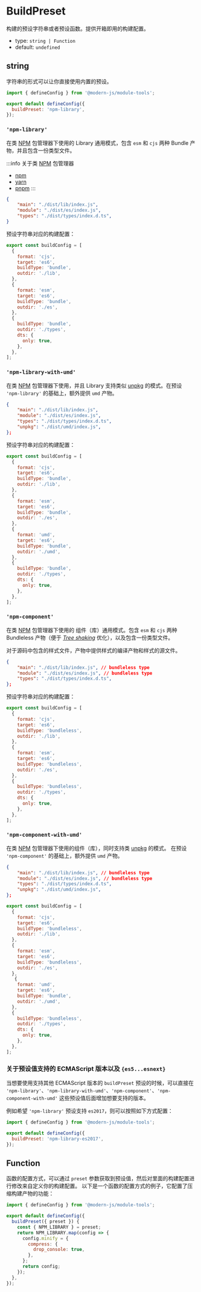 # BuildPreset
构建的预设字符串或者预设函数。提供开箱即用的构建配置。

- type: `string | Function`
- default: `undefined`


## string

字符串的形式可以让你直接使用内置的预设。

```js modern.config.ts
import { defineConfig } from '@modern-js/module-tools';

export default defineConfig({
  buildPreset: 'npm-library',
});
```


### `'npm-library'`
在类 [NPM](https://www.npmjs.com/) 包管理器下使用的 Library 通用模式，包含 `esm` 和 `cjs` 两种 Bundle 产物，并且包含一份类型文件。

:::info
关于类 [NPM](https://www.npmjs.com/) 包管理器
* [npm](https://www.npmjs.com)
* [yarn](https://yarnpkg.com/)
* [pnpm](https://pnpm.io/)
:::

```json package.json
{
    "main": "./dist/lib/index.js",
    "module": "./dist/es/index.js",
    "types": "./dist/types/index.d.ts",
}
```
预设字符串对应的构建配置：
```js
export const buildConfig = [
  {
    format: 'cjs',
    target: 'es6',
    buildType: 'bundle',
    outdir: './lib',
  },
  {
    format: 'esm',
    target: 'es6',
    buildType: 'bundle',
    outdir: './es',
  },
  {
    buildType: 'bundle',
    outdir: './types',
    dts: {
      only: true,
    },
  },
];
```

### `'npm-library-with-umd'`
在类 [NPM](https://www.npmjs.com/) 包管理器下使用，并且 Library 支持类似 [unpkg](https://unpkg.com/) 的模式。在预设 `'npm-library'` 的基础上，额外提供 `umd` 产物。

```json package.json
{
    "main": "./dist/lib/index.js",
    "module": "./dist/es/index.js",
    "types": "./dist/types/index.d.ts",
    "unpkg": "./dist/umd/index.js",
};
```
预设字符串对应的构建配置：
```js
export const buildConfig = [
  {
    format: 'cjs',
    target: 'es6',
    buildType: 'bundle',
    outdir: './lib',
  },
  {
    format: 'esm',
    target: 'es6',
    buildType: 'bundle',
    outdir: './es',
  },
  {
    format: 'umd',
    target: 'es6',
    buildType: 'bundle',
    outdir: './umd',
  },
  {
    buildType: 'bundle',
    outdir: './types',
    dts: {
      only: true,
    },
  },
];
```

### `'npm-component'`
在类 [NPM](https://www.npmjs.com/) 包管理器下使用的 组件（库）通用模式。包含 `esm` 和 `cjs` 两种 Bundleless 产物（便于 *[Tree shaking](https://developer.mozilla.org/zh-CN/docs/Glossary/Tree_shaking)* 优化），以及包含一份类型文件。

对于源码中包含的样式文件，产物中提供样式的编译产物和样式的源文件。

```json package.json
{
    "main": "./dist/lib/index.js", // bundleless type
    "module": "./dist/es/index.js", // bundleless type
    "types": "./dist/types/index.d.ts",
};
```
预设字符串对应的构建配置：

``` js
export const buildConfig = [
  {
    format: 'cjs',
    target: 'es6',
    buildType: 'bundleless',
    outdir: './lib',
  },
  {
    format: 'esm',
    target: 'es6',
    buildType: 'bundleless',
    outdir: './es',
  },
  {
    buildType: 'bundleless',
    outdir: './types',
    dts: {
      only: true,
    },
  },
];
```

### `'npm-component-with-umd'`

在类 [NPM](https://www.npmjs.com/) 包管理器下使用的组件（库），同时支持类 [unpkg](https://unpkg.com/) 的模式。 在预设 `'npm-component'` 的基础上，额外提供 `umd` 产物。
```json package.json
{
    "main": "./dist/lib/index.js", // bundleless type
    "module": "./dist/es/index.js", // bundleless type
    "types": "./dist/types/index.d.ts",
    "unpkg": "./dist/umd/index.js",
};
```
```js
export const buildConfig = [
  {
    format: 'cjs',
    target: 'es6',
    buildType: 'bundleless',
    outdir: './lib',
  },
  {
    format: 'esm',
    target: 'es6',
    buildType: 'bundleless',
    outdir: './es',
  },
   {
    format: 'umd',
    target: 'es6',
    buildType: 'bundle',
    outdir: './umd',
  },
  {
    buildType: 'bundleless',
    outdir: './types',
    dts: {
      only: true,
    },
  },
];
```

### 关于预设值支持的 ECMAScript 版本以及 `{es5...esnext}`


当想要使用支持其他 ECMAScript 版本的 `buildPreset` 预设的时候，可以直接在 `'npm-library'`、`'npm-library-with-umd'`、`'npm-component'`、`'npm-component-with-umd'` 这些预设值后面增加想要支持的版本。

例如希望 `'npm-library'` 预设支持 `es2017`，则可以按照如下方式配置：

```js modern.config.ts
import { defineConfig } from '@modern-js/module-tools';

export default defineConfig({
  buildPreset: 'npm-library-es2017',
});
```

## Function

函数的配置方式，可以通过 `preset` 参数获取到预设值，然后对里面的构建配置进行修改来自定义你的构建配置。
以下是一个函数的配置方式的例子，它配置了压缩构建产物的功能：

```js modern.config.ts
import { defineConfig } from '@modern-js/module-tools';

export default defineConfig({
  buildPreset({ preset }) {
    const { NPM_LIBRARY } = preset;
    return NPM_LIBRARY.map(config => {
      config.minify = {
        compress: {
          drop_console: true,
        },
      };
      return config;
    });
  },
});
```
